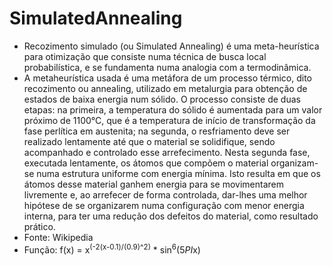 # SimulatedAnnealing
- Recozimento simulado (ou Simulated Annealing) é uma meta-heurística para otimização que consiste numa técnica de busca local probabilística, e se fundamenta numa analogia com a termodinâmica.
- A metaheurística usada é uma metáfora de um processo térmico, dito recozimento ou annealing, utilizado em metalurgia para obtenção de estados de baixa energia num sólido. O processo consiste de duas etapas: na primeira, a temperatura do sólido é aumentada para um valor próximo de 1100°C, que é a temperatura de início de transformação da fase perlítica em austenita; na segunda, o resfriamento deve ser realizado lentamente até que o material se solidifique, sendo acompanhado e controlado esse arrefecimento. Nesta segunda fase, executada lentamente, os átomos que compõem o material organizam-se numa estrutura uniforme com energia mínima. Isto resulta em que os átomos desse material ganhem energia para se movimentarem livremente e, ao arrefecer de forma controlada, dar-lhes uma melhor hipótese de se organizarem numa configuração com menor energia interna, para ter uma redução dos defeitos do material, como resultado prático.
- Fonte: Wikipedia
- Função: f(x) = x<sup>(-2(x-0.1)/(0.9)^2)</sup> * sin<sup>6</sup>(5*PI*x)
